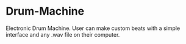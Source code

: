 # Drum-Machine
Electronic Drum Machine. User can make custom beats with a simple interface and any .wav file on their computer.
